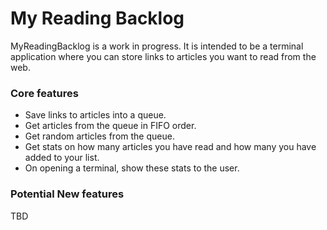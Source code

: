 # My Reading Backlog
MyReadingBacklog is a work in progress. It is intended to be a terminal application where you can store links to articles you want to read from the web.

### Core features
- Save links to articles into a queue.
- Get articles from the queue in FIFO order.
- Get random articles from the queue.
- Get stats on how many articles you have read and how many you have added to your list.
- On opening a terminal, show these stats to the user.

### Potential New features
TBD

